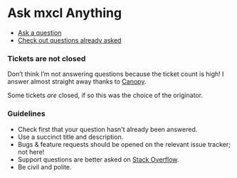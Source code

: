 # Ask mxcl Anything

* [Ask a question](https://github.com/shalva97/AmA/issues/new)
* [Check out questions already asked](https://github.com/shalva97/AmA/issues)

### Tickets are not closed

Don’t think I’m not answering questions because the ticket count is high! I answer almost straight away thanks to [Canopy](https://mxcl.github.com/canopy/).

Some tickets *are* closed, if so this was the choice of the originator.

### Guidelines

* Check first that your question hasn't already been answered.
* Use a succinct title and description.
* Bugs & feature requests should be opened on the relevant issue tracker; not here!
* Support questions are better asked on [Stack Overflow](https://stackoverflow.com).
* Be civil and polite.
